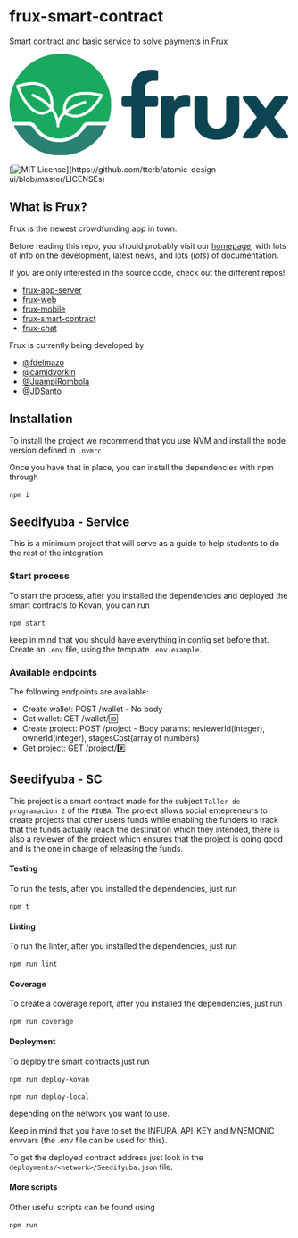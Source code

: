 # frux-smart-contract

Smart contract and basic service to solve payments in Frux

<a href="https://www.notion.so/fdelmazo/frux-efab2dee3dd74d52b2a57311a1891bd4"><img src="docs/logo.png" alt="Logo" width="500px"></a>

[![MIT License](https://img.shields.io/apm/l/atomic-design-ui.svg?)](https://github.com/tterb/atomic-design-ui/blob/master/LICENSEs)

## What is Frux?

Frux is the newest crowdfunding app in town.

Before reading this repo, you should probably visit our [homepage](https://www.notion.so/fdelmazo/frux-efab2dee3dd74d52b2a57311a1891bd4), with lots of info on the development, latest news, and lots (*lots*) of documentation. 

If you are only interested in the source code, check out the different repos!

- [frux-app-server](https://github.com/camidvorkin/frux-app-server)
- [frux-web](https://github.com/JuampiRombola/frux-web)
- [frux-mobile](https://github.com/FdelMazo/frux-mobile)
- [frux-smart-contract](https://github.com/JDSanto/frux-smart-contract)
- [frux-chat](https://github.com/JDSanto/frux-chat)

Frux is currently being developed by

- [@fdelmazo](https://www.github.com/FdelMazo)
- [@camidvorkin](https://www.github.com/camidvorkin)
- [@JuampiRombola](https://www.github.com/JuampiRombola)
- [@JDSanto](https://www.github.com/JDSanto)

## Installation

To install the project we recommend that you use NVM and install the node version defined in `.nvmrc`

Once you have that in place, you can install the dependencies with npm through

`npm i`

## Seedifyuba - Service

This is a minimum project that will serve as a guide to help students to do the rest of the integration

### Start process

To start the process, after you installed the dependencies and deployed the smart contracts to Kovan, you can run

`npm start`

keep in mind that you should have everything in config set before that. Create an `.env` file, using the template `.env.example`.

### Available endpoints

The following endpoints are available:

- Create wallet: POST /wallet - No body 
- Get wallet: GET /wallet/:id:
- Create project: POST /project - Body params: reviewerId(integer), ownerId(integer), stagesCost(array of numbers)
- Get project: GET /project/:hash:

## Seedifyuba - SC

This project is a smart contract made for the subject `Taller de programacion 2` of the `FIUBA`. The project allows social entepreneurs to create projects that other users funds while enabling the funders to track that the funds actually reach the destination which they intended, there is also a reviewer of the project which ensures that the project is going good and is the one in charge of releasing the funds.

#### Testing

To run the tests, after you installed the dependencies, just run

`npm t`

#### Linting

To run the linter, after you installed the dependencies, just run 

`npm run lint`

#### Coverage

To create a coverage report, after you installed the dependencies, just run 

`npm run coverage`

#### Deployment

To deploy the smart contracts just run

`npm run deploy-kovan`

`npm run deploy-local`

depending on the network you want to use.

Keep in mind that you have to set the INFURA_API_KEY and MNEMONIC envvars (the .env file can be used for this).

To get the deployed contract address just look in the `deployments/<network>/Seedifyuba.json` file.

#### More scripts

Other useful scripts can be found using

`npm run`
